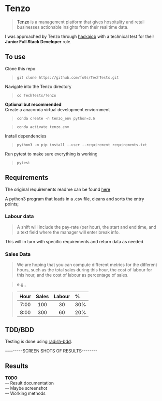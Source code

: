 # Tenzo

> [Tenzo](https://www.gotenzo.com/) is a management platform that gives hospitality and retail businesses actionable insights from their real time data.

I was approached by Tenzo through [hackajob](https://app.hackajob.co/) with a technical test for their **Junior Full Stack Developer** role.

## To use

Clone this repo  
> `git clone https://github.com/fo0s/TechTests.git`

Navigate into the Tenzo directory  
> `cd TechTests/Tenzo`

**Optional but recommended**  
Create a anaconda virtual development enviornment
> `conda create -n tenzo_env python=3.6`  

> `conda activate tenzo_env`

Install dependencies  
> `python3 -m pip install --user --requirement requirements.txt`  

Run pytest to make sure everything is working
> `pytest`

## Requirements

The original requirements readme can be found [here](Instructions/readme.txt)

A python3 program that loads in a .csv file, cleans and sorts the entry points;

### Labour data  
> A shift will include the pay-rate (per hour), the start and end time, and a text field where the manager will enter break info.  

This will in turn with specific requirements and return data as needed.

### Sales Data  
> We are hoping that you can compute different metrics for the different hours,
such as the total sales during this hour, the cost of labour for this hour, and
the cost of labour as percentage of sales.

> e.g.,

> | Hour | Sales | Labour | % |
> |:---: | :---: | :---: | :--- |
>| 7:00 |	100 | 30 | 30% |
> |8:00 |	300 | 60 | 20% |

## TDD/BDD

Testing is done using [radish-bdd](http://radish-bdd.io/#gettingstarted).

---------SCREEN SHOTS OF RESULTS--------

## Results

**TODO**  
-- Result documentation  
-- Maybe screenshot  
-- Working methods
